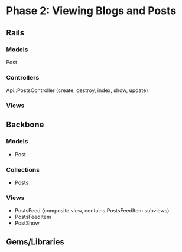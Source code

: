 # Phase 2: Viewing Blogs and Posts

## Rails
### Models
Post

### Controllers
Api::PostsController (create, destroy, index, show, update)

### Views

## Backbone
### Models
* Post

### Collections
* Posts

### Views
* PostsFeed (composite view, contains PostsFeedItem subviews)
* PostsFeedItem
* PostShow

## Gems/Libraries
